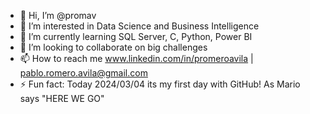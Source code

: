 - 👋 Hi, I’m @promav
- 👀 I’m interested in Data Science and Business Intelligence
- 🌱 I’m currently learning SQL Server, C, Python, Power BI
- 💞️ I’m looking to collaborate on big challenges
- 📫 How to reach me www.linkedin.com/in/promeroavila | pablo.romero.avila@gmail.com
- ⚡ Fun fact: Today 2024/03/04 its my first day with GitHub! As Mario says "HERE WE GO"
